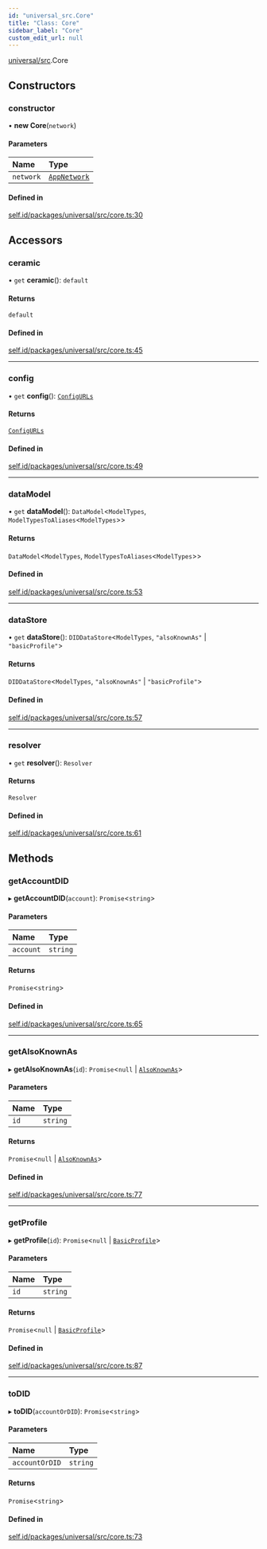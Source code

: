 ```yaml
---
id: "universal_src.Core"
title: "Class: Core"
sidebar_label: "Core"
custom_edit_url: null
---
```


[universal/src](../modules/universal_src.md).Core

## Constructors

### constructor

• **new Core**(`network`)

#### Parameters

| Name | Type |
| :------ | :------ |
| `network` | [`AppNetwork`](../modules/universal_src.md#appnetwork) |

#### Defined in

[self.id/packages/universal/src/core.ts:30](https://github.com/ceramicstudio/self.id/blob/ba95ea3/packages/universal/src/core.ts#L30)

## Accessors

### ceramic

• `get` **ceramic**(): `default`

#### Returns

`default`

#### Defined in

[self.id/packages/universal/src/core.ts:45](https://github.com/ceramicstudio/self.id/blob/ba95ea3/packages/universal/src/core.ts#L45)

___

### config

• `get` **config**(): [`ConfigURLs`](../modules/universal_src.md#configurls)

#### Returns

[`ConfigURLs`](../modules/universal_src.md#configurls)

#### Defined in

[self.id/packages/universal/src/core.ts:49](https://github.com/ceramicstudio/self.id/blob/ba95ea3/packages/universal/src/core.ts#L49)

___

### dataModel

• `get` **dataModel**(): `DataModel`<`ModelTypes`, `ModelTypesToAliases`<`ModelTypes`\>\>

#### Returns

`DataModel`<`ModelTypes`, `ModelTypesToAliases`<`ModelTypes`\>\>

#### Defined in

[self.id/packages/universal/src/core.ts:53](https://github.com/ceramicstudio/self.id/blob/ba95ea3/packages/universal/src/core.ts#L53)

___

### dataStore

• `get` **dataStore**(): `DIDDataStore`<`ModelTypes`, ``"alsoKnownAs"`` \| ``"basicProfile"``\>

#### Returns

`DIDDataStore`<`ModelTypes`, ``"alsoKnownAs"`` \| ``"basicProfile"``\>

#### Defined in

[self.id/packages/universal/src/core.ts:57](https://github.com/ceramicstudio/self.id/blob/ba95ea3/packages/universal/src/core.ts#L57)

___

### resolver

• `get` **resolver**(): `Resolver`

#### Returns

`Resolver`

#### Defined in

[self.id/packages/universal/src/core.ts:61](https://github.com/ceramicstudio/self.id/blob/ba95ea3/packages/universal/src/core.ts#L61)

## Methods

### getAccountDID

▸ **getAccountDID**(`account`): `Promise`<`string`\>

#### Parameters

| Name | Type |
| :------ | :------ |
| `account` | `string` |

#### Returns

`Promise`<`string`\>

#### Defined in

[self.id/packages/universal/src/core.ts:65](https://github.com/ceramicstudio/self.id/blob/ba95ea3/packages/universal/src/core.ts#L65)

___

### getAlsoKnownAs

▸ **getAlsoKnownAs**(`id`): `Promise`<``null`` \| [`AlsoKnownAs`](../interfaces/universal_src.AlsoKnownAs.md)\>

#### Parameters

| Name | Type |
| :------ | :------ |
| `id` | `string` |

#### Returns

`Promise`<``null`` \| [`AlsoKnownAs`](../interfaces/universal_src.AlsoKnownAs.md)\>

#### Defined in

[self.id/packages/universal/src/core.ts:77](https://github.com/ceramicstudio/self.id/blob/ba95ea3/packages/universal/src/core.ts#L77)

___

### getProfile

▸ **getProfile**(`id`): `Promise`<``null`` \| [`BasicProfile`](../interfaces/universal_src.BasicProfile.md)\>

#### Parameters

| Name | Type |
| :------ | :------ |
| `id` | `string` |

#### Returns

`Promise`<``null`` \| [`BasicProfile`](../interfaces/universal_src.BasicProfile.md)\>

#### Defined in

[self.id/packages/universal/src/core.ts:87](https://github.com/ceramicstudio/self.id/blob/ba95ea3/packages/universal/src/core.ts#L87)

___

### toDID

▸ **toDID**(`accountOrDID`): `Promise`<`string`\>

#### Parameters

| Name | Type |
| :------ | :------ |
| `accountOrDID` | `string` |

#### Returns

`Promise`<`string`\>

#### Defined in

[self.id/packages/universal/src/core.ts:73](https://github.com/ceramicstudio/self.id/blob/ba95ea3/packages/universal/src/core.ts#L73)
